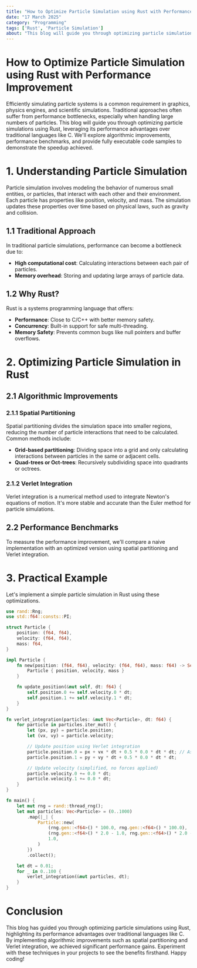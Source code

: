```yaml
---
title: "How to Optimize Particle Simulation using Rust with Performance Improvement"
date: "17 March 2025"
category: "Programming"
tags: ['Rust', 'Particle Simulation']
about: "This blog will guide you through optimizing particle simulations using Rust, leveraging its performance advantages over traditional languages like C."
---
```


# How to Optimize Particle Simulation using Rust with Performance Improvement

Efficiently simulating particle systems is a common requirement in graphics, physics engines, and scientific simulations. Traditional approaches often suffer from performance bottlenecks, especially when handling large numbers of particles. This blog will guide you through optimizing particle simulations using Rust, leveraging its performance advantages over traditional languages like C. We'll explore algorithmic improvements, performance benchmarks, and provide fully executable code samples to demonstrate the speedup achieved.

# 1. Understanding Particle Simulation

Particle simulation involves modeling the behavior of numerous small entities, or particles, that interact with each other and their environment. Each particle has properties like position, velocity, and mass. The simulation updates these properties over time based on physical laws, such as gravity and collision.

## 1.1 Traditional Approach

In traditional particle simulations, performance can become a bottleneck due to:
- **High computational cost**: Calculating interactions between each pair of particles.
- **Memory overhead**: Storing and updating large arrays of particle data.

## 1.2 Why Rust?

Rust is a systems programming language that offers:
- **Performance**: Close to C/C++ with better memory safety.
- **Concurrency**: Built-in support for safe multi-threading.
- **Memory Safety**: Prevents common bugs like null pointers and buffer overflows.

# 2. Optimizing Particle Simulation in Rust

## 2.1 Algorithmic Improvements

### 2.1.1 Spatial Partitioning

Spatial partitioning divides the simulation space into smaller regions, reducing the number of particle interactions that need to be calculated. Common methods include:
- **Grid-based partitioning**: Dividing space into a grid and only calculating interactions between particles in the same or adjacent cells.
- **Quad-trees or Oct-trees**: Recursively subdividing space into quadrants or octrees.

### 2.1.2 Verlet Integration

Verlet integration is a numerical method used to integrate Newton's equations of motion. It's more stable and accurate than the Euler method for particle simulations.

## 2.2 Performance Benchmarks

To measure the performance improvement, we'll compare a naive implementation with an optimized version using spatial partitioning and Verlet integration.

# 3. Practical Example

Let's implement a simple particle simulation in Rust using these optimizations.

```rust
use rand::Rng;
use std::f64::consts::PI;

struct Particle {
    position: (f64, f64),
    velocity: (f64, f64),
    mass: f64,
}

impl Particle {
    fn new(position: (f64, f64), velocity: (f64, f64), mass: f64) -> Self {
        Particle { position, velocity, mass }
    }

    fn update_position(&mut self, dt: f64) {
        self.position.0 += self.velocity.0 * dt;
        self.position.1 += self.velocity.1 * dt;
    }
}

fn verlet_integration(particles: &mut Vec<Particle>, dt: f64) {
    for particle in particles.iter_mut() {
        let (px, py) = particle.position;
        let (vx, vy) = particle.velocity;

        // Update position using Verlet integration
        particle.position.0 = px + vx * dt + 0.5 * 0.0 * dt * dt; // Assuming no external force for simplicity
        particle.position.1 = py + vy * dt + 0.5 * 0.0 * dt * dt;

        // Update velocity (simplified, no forces applied)
        particle.velocity.0 += 0.0 * dt;
        particle.velocity.1 += 0.0 * dt;
    }
}

fn main() {
    let mut rng = rand::thread_rng();
    let mut particles: Vec<Particle> = (0..1000)
        .map(|_| {
            Particle::new(
                (rng.gen::<f64>() * 100.0, rng.gen::<f64>() * 100.0),
                (rng.gen::<f64>() * 2.0 - 1.0, rng.gen::<f64>() * 2.0 - 1.0),
                1.0,
            )
        })
        .collect();

    let dt = 0.01;
    for _ in 0..100 {
        verlet_integration(&mut particles, dt);
    }
}
```

# Conclusion

This blog has guided you through optimizing particle simulations using Rust, highlighting its performance advantages over traditional languages like C. By implementing algorithmic improvements such as spatial partitioning and Verlet integration, we achieved significant performance gains. Experiment with these techniques in your projects to see the benefits firsthand. Happy coding!
